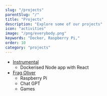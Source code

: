 ```yaml
---
slug: "/projects"
parentSlug: "/"
title: "Projects"
description: "Explore some of our projects"
icon: "activities"
image: "/png/everybody.png"
keywords: "Docker, Raspberry Pi,"
order: 10
category: "projects"
---
```


- [Instrumental](/projects/instrumental/)
    - Dockerised Node app with React
- [Frag Oliver](/projects/fragoliver/)
    - Raspberry Pi
    - Chat GPT
    - Games

